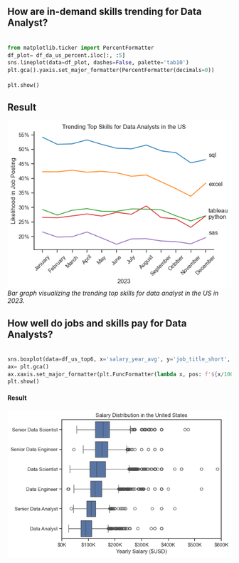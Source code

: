 ## How are in-demand skills trending for Data Analyst?

```python

from matplotlib.ticker import PercentFormatter
df_plot= df_da_us_percent.iloc[:, :5]
sns.lineplot(data=df_plot, dashes=False, palette='tab10')
plt.gca().yaxis.set_major_formatter(PercentFormatter(decimals=0))

plt.show()

```

## Result
![Skills Top Trending](Python_Data_Project\images\skill_trend_da.png)
*Bar graph visualizing the trending top skills for data analyst in the US in 2023.*

## How well do jobs and skills pay for Data Analysts?

```python

sns.boxplot(data=df_us_top6, x='salary_year_avg', y='job_title_short', order=job_order)
ax= plt.gca()
ax.xaxis.set_major_formatter(plt.FuncFormatter(lambda x, pos: f'${x/1000:1.0f}K'))
plt.show()

```

#### Result

![Salary Distribution of Data Jobs in the US](Python_Data_Project\images\salary_trend_us.png)

